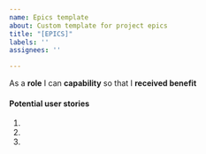 ```yaml
---
name: Epics template
about: Custom template for project epics
title: "[EPICS]"
labels: ''
assignees: ''

---
```


As a **role** I can **capability** so that I **received benefit**

#### Potential user stories
1. 
2.
3.
